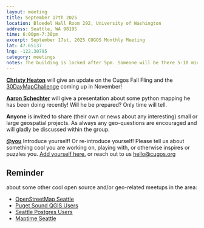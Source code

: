 ```yaml
---
layout: meeting
title: September 17th 2025
location: Bloedel Hall Room 292, University of Washington
address: Seattle, WA 98195
time: 6:00pm-7:30pm
excerpt: September 17st, 2025 CUGOS Monthly Meeting
lat: 47.65137
lng: -122.30795
category: meetings
notes: The building is locked after 5pm. Someone will be there 5-10 minutes until 6pm to let us in. If you see nobody around and can't access, call the phone number posted at the door to be let in. We will adjourn to a nearby pub for a happy hour after the meeting!
---
```


**[Christy Heaton](christyheaton.github.io)** will give an update on the Cugos Fall Fling and the [30DayMapChallenge](https://30daymapchallenge.com/) coming up in November!

**[Aaron Schechter](amschechter.github.io)** will give a presentation about some python mapping he has been doing recently! Will he be prepared? Only time will tell.

**Anyone** is invited to share (their own or news about any interesting) small or large geospatial projects. As always any geo-questions are encouraged and will gladly be discussed within the group.

**[@you](http://cugos.org/people/)** Introduce yourself! Or re-introduce yourself! Please tell us about something cool you are working on, playing with, or otherwise inspires or puzzles you. [Add yourself here.](https://github.com/cugos/cugos.github.com/blob/main/meetings/_posts/2025-04-16-cugos_monthly.md) or reach out to us hello@cugos.org

## Reminder

about some other cool open source and/or geo-related meetups in the area:
- [OpenStreetMap Seattle](https://www.meetup.com/OpenStreetMap-Seattle/)
- [Puget Sound QGIS Users](https://www.meetup.com/Puget-Sound-QGIS-Users-Group/)
- [Seattle Postgres Users](https://www.meetup.com/Seattle-Postgres/)
- [Maptime Seattle](https://www.meetup.com/MaptimeSEA/)
